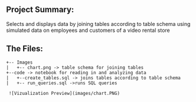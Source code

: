 ## Project Summary:
Selects and displays data by joining tables according to table schema using simulated data on employees and customers of a video rental store

## The Files:
```
+-- Images
|   +-- chart.png -> table schema for joining tables
+--code -> notebook for reading in and analyzing data
|   +--create_tables.sql -> joins tables according to table schema
|   +-- run_queries.sql ->runs SQL queries

 ![Vizualization Preview](images/chart.PNG)
